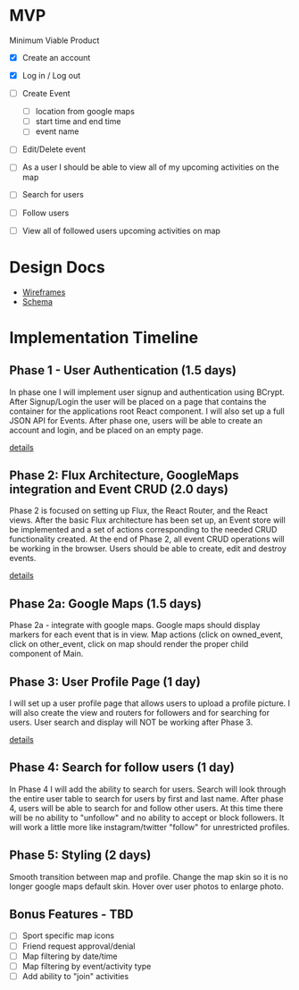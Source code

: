 # MVP

Minimum Viable Product
- [x] Create an account
- [x] Log in / Log out
- [ ] Create Event
  - [ ] location from google maps
  - [ ] start time and end time
  - [ ] event name
- [ ] Edit/Delete event
- [ ] As a user I should be able to view all of my upcoming activities on the map
- [ ] Search for users
- [ ] Follow users
- [ ] View all of followed users upcoming activities on map


# Design Docs

- [Wireframes](docs/wireframes.md)
- [Schema](docs/schema.md)

# Implementation Timeline

## Phase 1 - User Authentication (1.5 days)

In phase one I will implement user signup and authentication using BCrypt. After Signup/Login the user will be placed on a page that contains the container for the applications root React component. I will also set up a full JSON API for Events. After phase one, users will be able to create an account and login, and be placed on an empty page.

[details](docs/Phases/Phase1.md)


## Phase 2: Flux Architecture, GoogleMaps integration and Event CRUD (2.0 days)

Phase 2 is focused on setting up Flux, the React Router, and the React views. After the basic Flux architecture has been set up, an Event store will be implemented and a set of actions corresponding to the needed CRUD functionality created. At the end of Phase 2, all event CRUD operations will be working in the browser. Users should be able to create, edit and destroy events.

[details](docs/Phases/Phase2.md)

## Phase 2a: Google Maps (1.5 days)

Phase 2a - integrate with google maps. Google maps should display markers for each event that is in view. Map actions (click on owned_event, click on other_event, click on map should render the proper child component of Main.

## Phase 3: User Profile Page (1 day)

I will set up a user profile page that allows users to upload a profile picture. I will also create the view and routers for followers and for searching for users. User search and display will NOT be working after Phase 3.

[details](docs//Phases/Phase3.md)

## Phase 4: Search for follow users (1 day)

In Phase 4 I will add the ability to search for users. Search will look through the entire user table to search for users by first and last name. After phase 4, users will be able to search for and follow other users. At this time there will be no ability to "unfollow" and no ability to accept or block followers. It will work a little more like instagram/twitter "follow" for unrestricted profiles.

## Phase 5: Styling (2 days)

Smooth transition between map and profile. Change the map skin so it is no longer google maps default skin. Hover over user photos to enlarge photo.

## Bonus Features - TBD
- [ ] Sport specific map icons
- [ ] Friend request approval/denial
- [ ] Map filtering by date/time
- [ ] Map filtering by event/activity type
- [ ] Add ability to "join" activities
